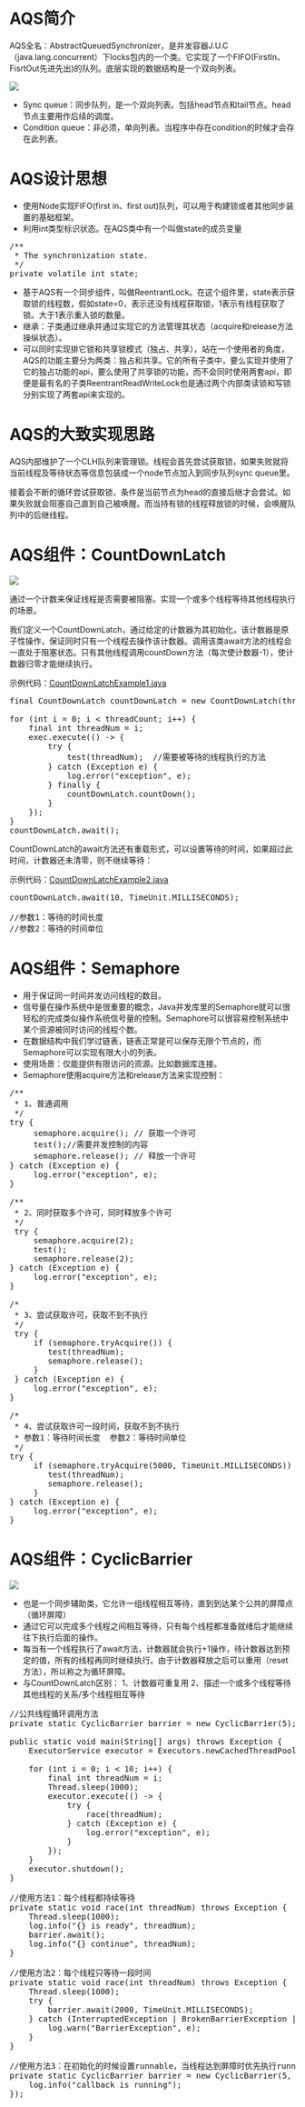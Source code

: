 # AQS简介

AQS全名：AbstractQueuedSynchronizer，是并发容器J.U.C（java.lang.concurrent）下locks包内的一个类。它实现了一个FIFO(FirstIn、FisrtOut先进先出)的队列。底层实现的数据结构是一个双向列表。 

![](https://img-blog.csdn.net/20180423180428455?watermark/2/text/aHR0cHM6Ly9ibG9nLmNzZG4ubmV0L2plc29uam9rZQ==/font/5a6L5L2T/fontsize/400/fill/I0JBQkFCMA==/dissolve/70)

- Sync queue：同步队列，是一个双向列表。包括head节点和tail节点。head节点主要用作后续的调度。 
- Condition queue：非必须，单向列表。当程序中存在condition的时候才会存在此列表。

# AQS设计思想

- 使用Node实现FIFO(first in、first out)队列，可以用于构建锁或者其他同步装置的基础框架。
- 利用int类型标识状态。在AQS类中有一个叫做state的成员变量

<pre>
/**
 * The synchronization state.
 */
private volatile int state;
</pre>

- 基于AQS有一个同步组件，叫做ReentrantLock。在这个组件里，state表示获取锁的线程数，假如state=0，表示还没有线程获取锁，1表示有线程获取了锁。大于1表示重入锁的数量。
- 继承：子类通过继承并通过实现它的方法管理其状态（acquire和release方法操纵状态）。
- 可以同时实现排它锁和共享锁模式（独占、共享），站在一个使用者的角度，AQS的功能主要分为两类：独占和共享。它的所有子类中，要么实现并使用了它的独占功能的api，要么使用了共享锁的功能，而不会同时使用两套api，即便是最有名的子类ReentrantReadWriteLock也是通过两个内部类读锁和写锁分别实现了两套api来实现的。

# AQS的大致实现思路

AQS内部维护了一个CLH队列来管理锁。线程会首先尝试获取锁，如果失败就将当前线程及等待状态等信息包装成一个node节点加入到同步队列sync queue里。 

接着会不断的循环尝试获取锁，条件是当前节点为head的直接后继才会尝试。如果失败就会阻塞自己直到自己被唤醒。而当持有锁的线程释放锁的时候，会唤醒队列中的后继线程。

# AQS组件：CountDownLatch

![](https://img-blog.csdn.net/20180423191843274?watermark/2/text/aHR0cHM6Ly9ibG9nLmNzZG4ubmV0L2plc29uam9rZQ==/font/5a6L5L2T/fontsize/400/fill/I0JBQkFCMA==/dissolve/70)

通过一个计数来保证线程是否需要被阻塞。实现一个或多个线程等待其他线程执行的场景。

我们定义一个CountDownLatch，通过给定的计数器为其初始化，该计数器是原子性操作，保证同时只有一个线程去操作该计数器。调用该类await方法的线程会一直处于阻塞状态。只有其他线程调用countDown方法（每次使计数器-1），使计数器归零才能继续执行。

示例代码：[CountDownLatchExample1.java](../src/main/java/com/mmall/concurrency/example/aqs/CountDownLatchExample1.java)

<pre>
final CountDownLatch countDownLatch = new CountDownLatch(threadCount);

for (int i = 0; i < threadCount; i++) {
    final int threadNum = i;
    exec.execute(() -> {
        try {
            test(threadNum);  //需要被等待的线程执行的方法
        } catch (Exception e) {
            log.error("exception", e);
        } finally {
            countDownLatch.countDown();
        }
    });
}
countDownLatch.await();
</pre>

CountDownLatch的await方法还有重载形式，可以设置等待的时间，如果超过此时间，计数器还未清零，则不继续等待：

示例代码：[CountDownLatchExample2.java](../src/main/java/com/mmall/concurrency/example/aqs/CountDownLatchExample2.java)

<pre>
countDownLatch.await(10, TimeUnit.MILLISECONDS);

//参数1：等待的时间长度
//参数2：等待的时间单位
</pre>

# AQS组件：Semaphore

- 用于保证同一时间并发访问线程的数目。
- 信号量在操作系统中是很重要的概念，Java并发库里的Semaphore就可以很轻松的完成类似操作系统信号量的控制。Semaphore可以很容易控制系统中某个资源被同时访问的线程个数。
- 在数据结构中我们学过链表，链表正常是可以保存无限个节点的，而Semaphore可以实现有限大小的列表。
- 使用场景：仅能提供有限访问的资源。比如数据库连接。
- Semaphore使用acquire方法和release方法来实现控制：

<pre>
/**
 * 1、普通调用
 */
try {
     semaphore.acquire(); // 获取一个许可
     test();//需要并发控制的内容
     semaphore.release(); // 释放一个许可
} catch (Exception e) {
     log.error("exception", e);
}

/**
 * 2、同时获取多个许可，同时释放多个许可
 */
 try {
     semaphore.acquire(2);
     test();
     semaphore.release(2);
} catch (Exception e) {
     log.error("exception", e);
}

/*
 * 3、尝试获取许可，获取不到不执行
 */
 try {
     if (semaphore.tryAcquire()) {
        test(threadNum);
        semaphore.release();
     }
 } catch (Exception e) {
     log.error("exception", e);
}

/*
 * 4、尝试获取许可一段时间，获取不到不执行
 * 参数1：等待时间长度  参数2：等待时间单位
 */
try {
     if (semaphore.tryAcquire(5000, TimeUnit.MILLISECONDS)) {
        test(threadNum);
        semaphore.release(); 
     }
} catch (Exception e) {
     log.error("exception", e);
}
</pre>

# AQS组件：CyclicBarrier

![](https://img-blog.csdn.net/20180423234242640?watermark/2/text/aHR0cHM6Ly9ibG9nLmNzZG4ubmV0L2plc29uam9rZQ==/font/5a6L5L2T/fontsize/400/fill/I0JBQkFCMA==/dissolve/70)

- 也是一个同步辅助类，它允许一组线程相互等待，直到到达某个公共的屏障点（循环屏障）
- 通过它可以完成多个线程之间相互等待，只有每个线程都准备就绪后才能继续往下执行后面的操作。
- 每当有一个线程执行了await方法，计数器就会执行+1操作，待计数器达到预定的值，所有的线程再同时继续执行。由于计数器释放之后可以重用（reset方法），所以称之为循环屏障。
- 与CountDownLatch区别： 
1、计数器可重复用 
2、描述一个或多个线程等待其他线程的关系/多个线程相互等待

<pre>
//公共线程循环调用方法
private static CyclicBarrier barrier = new CyclicBarrier(5);

public static void main(String[] args) throws Exception {
    ExecutorService executor = Executors.newCachedThreadPool();

    for (int i = 0; i < 10; i++) {
        final int threadNum = i;
        Thread.sleep(1000);
        executor.execute(() -> {
            try {
                race(threadNum);
            } catch (Exception e) {
                log.error("exception", e);
            }
        });
    }
    executor.shutdown();
}

//使用方法1：每个线程都持续等待
private static void race(int threadNum) throws Exception {
    Thread.sleep(1000);
    log.info("{} is ready", threadNum);
    barrier.await();
    log.info("{} continue", threadNum);
}

//使用方法2：每个线程只等待一段时间
private static void race(int threadNum) throws Exception {
    Thread.sleep(1000);
    try {
        barrier.await(2000, TimeUnit.MILLISECONDS);
    } catch (InterruptedException | BrokenBarrierException | TimeoutException e) {
        log.warn("BarrierException", e);
    }
}

//使用方法3：在初始化的时候设置runnable，当线程达到屏障时优先执行runnable
private static CyclicBarrier barrier = new CyclicBarrier(5, () -> {
    log.info("callback is running");
});
</pre>